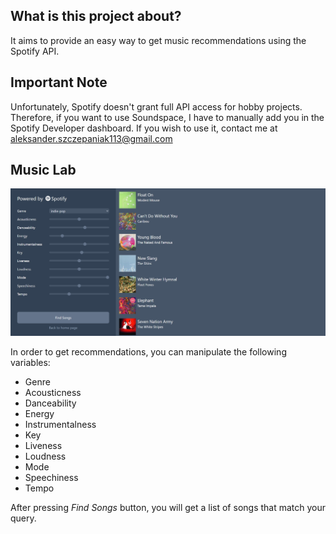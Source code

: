 ## What is this project about?

It aims to provide an easy way to get music recommendations using the Spotify API.

## Important Note
Unfortunately, Spotify doesn't grant full API access for hobby projects. Therefore, if you want to use Soundspace, I have to manually add you in the Spotify Developer dashboard. If you wish to use it, contact me at aleksander.szczepaniak113@gmail.com

## Music Lab
<img src="/music_lab.jpg">

In order to get recommendations, you can manipulate the following variables:
<ul>
  <li>Genre</li>
  <li>Acousticness</li>
  <li>Danceability</li>
  <li>Energy</li>
  <li>Instrumentalness</li>
  <li>Key</li>
  <li>Liveness</li>
  <li>Loudness</li>
  <li>Mode</li>
  <li>Speechiness</li>
  <li>Tempo</li>
</ul>

After pressing <i>Find Songs</i> button, you will get a list of songs that match your query.
